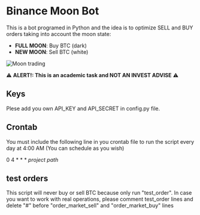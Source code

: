 # Binance Moon Bot
This is a bot programed in Python and the idea is to optimize SELL and BUY orders taking into account the moon state:
- **FULL MOON**: Buy BTC (dark)
- **NEW MOON**: Sell BTC (white)

![Moon trading](https://github.com/amuracciole/moon_bot_binance/blob/main/picture.png)

:warning: **ALERT!: This is an academic task and NOT AN INVEST ADVISE** :warning:

## Keys
Plese add you own API_KEY and API_SECRET in config.py file.

## Crontab
You must include the following line in you crontab file to run the script every day at 4:00 AM (You can schedule as you wish)

0 4 * * * *project path*

## test orders
This script will never buy or sell BTC because only run "test_order". In case you want to work with real operations, please comment test_order lines and delete "#" before "order_market_sell" and "order_market_buy" lines